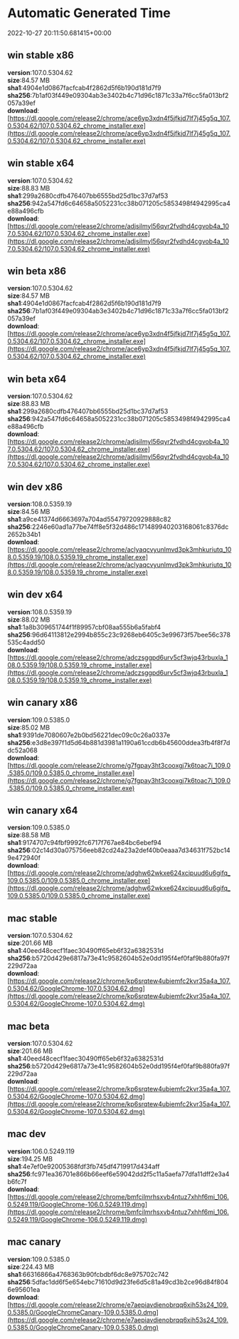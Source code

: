 # Automatic Generated Time
2022-10-27 20:11:50.681415+00:00

## win stable x86
**version**:107.0.5304.62  
**size**:84.57 MB  
**sha1**:4904e1d0867facfcab4f2862d5f6b190d181d7f9  
**sha256**:7b1af03f449e09304ab3e3402b4c71d96c1871c33a7f6cc5fa013bf2057a39ef  
**download**:[https://dl.google.com/release2/chrome/ace6yp3xdn4f5jfkjd7lf7j45g5q_107.0.5304.62/107.0.5304.62_chrome_installer.exe](https://dl.google.com/release2/chrome/ace6yp3xdn4f5jfkjd7lf7j45g5q_107.0.5304.62/107.0.5304.62_chrome_installer.exe)  

## win stable x64
**version**:107.0.5304.62  
**size**:88.83 MB  
**sha1**:299a2680cdfb476407bb6555bd25d1bc37d7af53  
**sha256**:942a547fd6c64658a5052231cc38b071205c5853498f4942995ca4e88a496cfb  
**download**:[https://dl.google.com/release2/chrome/adjsilmyl56qyr2fvdhd4cgvob4a_107.0.5304.62/107.0.5304.62_chrome_installer.exe](https://dl.google.com/release2/chrome/adjsilmyl56qyr2fvdhd4cgvob4a_107.0.5304.62/107.0.5304.62_chrome_installer.exe)  

## win beta x86
**version**:107.0.5304.62  
**size**:84.57 MB  
**sha1**:4904e1d0867facfcab4f2862d5f6b190d181d7f9  
**sha256**:7b1af03f449e09304ab3e3402b4c71d96c1871c33a7f6cc5fa013bf2057a39ef  
**download**:[https://dl.google.com/release2/chrome/ace6yp3xdn4f5jfkjd7lf7j45g5q_107.0.5304.62/107.0.5304.62_chrome_installer.exe](https://dl.google.com/release2/chrome/ace6yp3xdn4f5jfkjd7lf7j45g5q_107.0.5304.62/107.0.5304.62_chrome_installer.exe)  

## win beta x64
**version**:107.0.5304.62  
**size**:88.83 MB  
**sha1**:299a2680cdfb476407bb6555bd25d1bc37d7af53  
**sha256**:942a547fd6c64658a5052231cc38b071205c5853498f4942995ca4e88a496cfb  
**download**:[https://dl.google.com/release2/chrome/adjsilmyl56qyr2fvdhd4cgvob4a_107.0.5304.62/107.0.5304.62_chrome_installer.exe](https://dl.google.com/release2/chrome/adjsilmyl56qyr2fvdhd4cgvob4a_107.0.5304.62/107.0.5304.62_chrome_installer.exe)  

## win dev x86
**version**:108.0.5359.19  
**size**:84.56 MB  
**sha1**:a9ce41374d6663697a704ad55479720929888c82  
**sha256**:2246e60ad1a77be74ff8e5f32d486c171489940203168061c8376dc2652b34b1  
**download**:[https://dl.google.com/release2/chrome/aclyaqcvyunlmvd3pk3mhkuriutq_108.0.5359.19/108.0.5359.19_chrome_installer.exe](https://dl.google.com/release2/chrome/aclyaqcvyunlmvd3pk3mhkuriutq_108.0.5359.19/108.0.5359.19_chrome_installer.exe)  

## win dev x64
**version**:108.0.5359.19  
**size**:88.02 MB  
**sha1**:1a8b309651744f1f89957cbf08aa555b6a5fabf4  
**sha256**:96d64113812e2994b855c23c9268eb6405c3e99673f57bee56c378535c4add50  
**download**:[https://dl.google.com/release2/chrome/adczsggpd6urv5cf3wjq43rbuxla_108.0.5359.19/108.0.5359.19_chrome_installer.exe](https://dl.google.com/release2/chrome/adczsggpd6urv5cf3wjq43rbuxla_108.0.5359.19/108.0.5359.19_chrome_installer.exe)  

## win canary x86
**version**:109.0.5385.0  
**size**:85.02 MB  
**sha1**:9391de7080607e2b0bd56221dec09c0c26a0337e  
**sha256**:e3d8e397f1d5d64b881d3981a1190a61ccdb6b45600ddea3fb4f8f7ddc52a068  
**download**:[https://dl.google.com/release2/chrome/g7fgpay3ht3cooxgj7k6toac7i_109.0.5385.0/109.0.5385.0_chrome_installer.exe](https://dl.google.com/release2/chrome/g7fgpay3ht3cooxgj7k6toac7i_109.0.5385.0/109.0.5385.0_chrome_installer.exe)  

## win canary x64
**version**:109.0.5385.0  
**size**:88.58 MB  
**sha1**:9174707c94fbf9992fc6717f767ae84bc6ebef94  
**sha256**:02c14d30a075756eeb82cd24a23a2def40b0eaaa7d34631f752bc149e472940f  
**download**:[https://dl.google.com/release2/chrome/adghw62wkxe624xcipuud6u6gifq_109.0.5385.0/109.0.5385.0_chrome_installer.exe](https://dl.google.com/release2/chrome/adghw62wkxe624xcipuud6u6gifq_109.0.5385.0/109.0.5385.0_chrome_installer.exe)  

## mac stable
**version**:107.0.5304.62  
**size**:201.66 MB  
**sha1**:40eed48cecf1faec30490ff65eb6f32a6382531d  
**sha256**:b5720d429e6817a73e41c9582604b52e0dd195f4ef0faf9b880fa97f229d72aa  
**download**:[https://dl.google.com/release2/chrome/kp6srqtew4ubiemfc2kvr35a4a_107.0.5304.62/GoogleChrome-107.0.5304.62.dmg](https://dl.google.com/release2/chrome/kp6srqtew4ubiemfc2kvr35a4a_107.0.5304.62/GoogleChrome-107.0.5304.62.dmg)  

## mac beta
**version**:107.0.5304.62  
**size**:201.66 MB  
**sha1**:40eed48cecf1faec30490ff65eb6f32a6382531d  
**sha256**:b5720d429e6817a73e41c9582604b52e0dd195f4ef0faf9b880fa97f229d72aa  
**download**:[https://dl.google.com/release2/chrome/kp6srqtew4ubiemfc2kvr35a4a_107.0.5304.62/GoogleChrome-107.0.5304.62.dmg](https://dl.google.com/release2/chrome/kp6srqtew4ubiemfc2kvr35a4a_107.0.5304.62/GoogleChrome-107.0.5304.62.dmg)  

## mac dev
**version**:106.0.5249.119  
**size**:194.25 MB  
**sha1**:4e7ef0e92005368fdf3fb745df4719917d434aff  
**sha256**:fc971ea36701e866b66eef6e59042dd2f5c11a5aefa77dfa11dff2e3a4b6fc7f  
**download**:[https://dl.google.com/release2/chrome/bmfcilmrhsxvb4ntuz7xhhf6mi_106.0.5249.119/GoogleChrome-106.0.5249.119.dmg](https://dl.google.com/release2/chrome/bmfcilmrhsxvb4ntuz7xhhf6mi_106.0.5249.119/GoogleChrome-106.0.5249.119.dmg)  

## mac canary
**version**:109.0.5385.0  
**size**:224.43 MB  
**sha1**:66316866a4768363b90fcbdbf6dc8e975702c742  
**sha256**:5dfac1dd6f5e654ebc71610d9d23fe6d5c81a49cd3b2ce96d84f8046e95601ea  
**download**:[https://dl.google.com/release2/chrome/e7aepiavdienobrqq6xih53s24_109.0.5385.0/GoogleChromeCanary-109.0.5385.0.dmg](https://dl.google.com/release2/chrome/e7aepiavdienobrqq6xih53s24_109.0.5385.0/GoogleChromeCanary-109.0.5385.0.dmg)  


